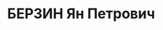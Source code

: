 ---
title: БЕРЗИН Ян Петрович
description: '(?) 1895 г.р., урож. с.Вендов, Латвийской ССР, латыш, гр. СССP, соц.
  происх. из крестьян, жит. г.Новочеркасска РО, начальник КЭЧ 21 авиабригады.

  Арестован 10.07.1937 г. НКВД по АЧК по ст.ст.58-1"а"-8-9-11 УК РСФСР.

  05.06.1938 г. ВК Верховного суда СССP осуждён по ст.ст.58-7-8-11 УК РСФСР к ВМН
  - расстрелу. Приговор приведён в исполнение 16.12.1937 г. в г.Ростове-на-Дону. 20.03.1958
  г. ВК Верховного суда СССP дело в отношении Шевченко И.Г. производством прекращено,
  за отсутствием состава преступления.'
---
